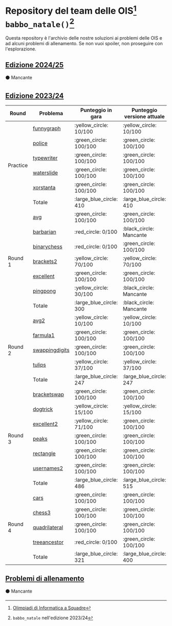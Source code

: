 # Repository del team delle OIS[^ois] `babbo_natale()`[^nome]

Questa repository è l'archivio delle nostre soluzioni ai problemi delle OIS e ad alcuni problemi di allenamento. Se non vuoi spoiler, non proseguire con l'esplorazione.

## [Edizione 2024/25](https://sites.google.com/aldini.istruzioneer.it/olimpiadi-informatica-squadre/campionati/202425-16-edizione)

:black_circle: Mancante

## [Edizione 2023/24](https://sites.google.com/aldini.istruzioneer.it/olimpiadi-informatica-squadre/campionati/202324-15-edizione)

<table>
  <thead>
    <tr>
      <th>Round</th>
      <th>Problema</th>
      <th>Punteggio in gara</th>
      <th>Punteggio versione attuale</th>
    </tr>
  </thead>
  <tbody>
    <tr>
      <td rowspan="6">Practice</td>
      <td><a href="https://training.olinfo.it/task/ois_funnygraph">funnygraph</a></td>
      <td>:yellow_circle: 10/100</td>
      <td>:yellow_circle: 10/100</td>
    </tr>
    <tr>
      <td><a href="https://training.olinfo.it/task/ois_police">police</a></td>
      <td>:green_circle: 100/100</td>
      <td>:green_circle: 100/100</td>
    </tr>
    <tr>
      <td><a href="https://training.olinfo.it/task/ois_typewriter">typewriter</a></td>
      <td>:green_circle: 100/100</td>
      <td>:green_circle: 100/100</td>
    </tr>
    <tr>
      <td><a href="https://training.olinfo.it/task/ois_waterslide">waterslide</a></td>
      <td>:green_circle: 100/100</td>
      <td>:green_circle: 100/100</td>
    </tr>
    <tr>
      <td><a href="https://training.olinfo.it/task/ois_xorstanta">xorstanta</a></td>
      <td>:green_circle: 100/100</td>
      <td>:green_circle: 100/100</td>
    </tr>
    <tr>
      <td>Totale</td>
      <td>:large_blue_circle: 410</td>
      <td>:large_blue_circle: 410</td>
    </tr>
    <tr>
      <td rowspan="7">Round 1</td>
      <td><a href="https://training.olinfo.it/task/ois_avg">avg</a></td>
      <td>:green_circle: 100/100</td>
      <td>:green_circle: 100/100</td>
    </tr>
    <tr>
      <td><a href="https://training.olinfo.it/task/ois_barbarian">barbarian</a></td>
      <td>:red_circle: 0/100</td>
      <td>:black_circle: Mancante</td>
    </tr>
    <tr>
      <td><a href="https://training.olinfo.it/task/ois_binarychess">binarychess</a></td>
      <td>:red_circle: 0/100</td>
      <td>:green_circle: 100/100</td>
    </tr>
    <tr>
      <td><a href="https://training.olinfo.it/task/ois_brackets2">brackets2</a></td>
      <td>:yellow_circle: 70/100</td>
      <td>:yellow_circle: 70/100</td>
    </tr>
    <tr>
      <td><a href="https://training.olinfo.it/task/ois_excellent">excellent</a></td>
      <td>:green_circle: 100/100</td>
      <td>:green_circle: 100/100</td>
    </tr>
    <tr>
      <td><a href="https://training.olinfo.it/task/ois_pingpong">pingpong</a></td>
      <td>:yellow_circle: 30/100</td>
      <td>:black_circle: Mancante</td>
    </tr>
    <tr>
      <td>Totale</td>
      <td>:large_blue_circle: 300</td>
      <td>:black_circle: Mancante</td>
    </tr>
    <tr>
      <td rowspan="5">Round 2</td>
      <td><a href="https://training.olinfo.it/task/ois_avg2">avg2</a></td>
      <td>:yellow_circle: 10/100</td>
      <td>:yellow_circle: 10/100</td>
    </tr>
    <tr>
      <td><a href="https://training.olinfo.it/task/ois_farmula1">farmula1</a></td>
      <td>:green_circle: 100/100</td>
      <td>:green_circle: 100/100</td>
    </tr>
    <tr>
      <td><a href="https://training.olinfo.it/task/ois_swappingdigits">swappingdigits</a></td>
      <td>:green_circle: 100/100</td>
      <td>:green_circle: 100/100</td>
    </tr>
    <tr>
      <td><a href="https://training.olinfo.it/task/ois_tulips">tulips</a></td>
      <td>:yellow_circle: 37/100</td>
      <td>:yellow_circle: 37/100</td>
    </tr>
    <tr>
      <td>Totale</td>
      <td>:large_blue_circle: 247</td>
      <td>:large_blue_circle: 247</td>
    </tr>
    <tr>
      <td rowspan="7">Round 3</td>
      <td><a href="https://training.olinfo.it/task/ois_bracketswap">bracketswap</a></td>
      <td>:green_circle: 100/100</td>
      <td>:green_circle: 100/100</td>
    </tr>
    <tr>
      <td><a href="https://training.olinfo.it/task/ois_dogtrick">dogtrick</a></td>
      <td>:yellow_circle: 15/100</td>
      <td>:yellow_circle: 15/100</td>
    </tr>
    <tr>
      <td><a href="https://training.olinfo.it/task/ois_excellent2">excellent2</a></td>
      <td>:yellow_circle: 71/100</td>
      <td>:green_circle: 100/100</td>
    </tr>
    <tr>
      <td><a href="https://training.olinfo.it/task/ois_peaks">peaks</a></td>
      <td>:green_circle: 100/100</td>
      <td>:green_circle: 100/100</td>
    </tr>
    <tr>
      <td><a href="https://training.olinfo.it/task/ois_rectangle">rectangle</a></td>
      <td>:green_circle: 100/100</td>
      <td>:green_circle: 100/100</td>
    </tr>
    <tr>
      <td><a href="https://training.olinfo.it/task/ois_usernames2">usernames2</a></td>
      <td>:green_circle: 100/100</td>
      <td>:green_circle: 100/100</td>
    </tr>
    <tr>
      <td>Totale</td>
      <td>:large_blue_circle: 486</td>
      <td>:large_blue_circle: 515</td>
    </tr>
    <tr>
      <td rowspan="5">Round 4</td>
      <td><a href="https://training.olinfo.it/task/ois_cars">cars</a></td>
      <td>:green_circle: 100/100</td>
      <td>:green_circle: 100/100</td>
    </tr>
    <tr>
      <td><a href="https://training.olinfo.it/task/ois_chess3">chess3</a></td>
      <td>:green_circle: 100/100</td>
      <td>:green_circle: 100/100</td>
    </tr>
    <tr>
      <td><a href="https://training.olinfo.it/task/ois_quadrilateral">quadrilateral</a></td>
      <td>:green_circle: 100/100</td>
      <td>:green_circle: 100/100</td>
    </tr>
    <tr>
      <td><a href="https://training.olinfo.it/task/ois_treeancestor">treeancestor</a></td>
      <td>:red_circle: 0/100</td>
      <td>:green_circle: 100/100</td>
    </tr>
    <tr>
      <td>Totale</td>
      <td>:large_blue_circle: 321</td>
      <td>:large_blue_circle: 400</td>
    </tr>
  </tbody>
</table>

## [Problemi di allenamento](https://training.olinfo.it/tasks/1)

:black_circle: Mancante

[^ois]: [Olimpiadi di Informatica a Squadre](https://sites.google.com/aldini.istruzioneer.it/olimpiadi-informatica-squadre/homepage)
[^nome]: `babbo_natale` nell'edizione 2023/24

